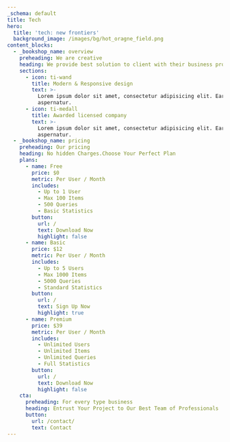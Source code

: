 ```yaml
---
_schema: default
title: Tech
hero:
  title: 'tech: new frontiers'
  background_image: /images/bg/hot_oragne_field.png
content_blocks:
  - _bookshop_name: overview
    preheading: We are creative
    heading: We provide best solution to client with their business problem
    sections:
      - icon: ti-wand
        title: Modern & Responsive design
        text: >-
          Lorem ipsum dolor sit amet, consectetur adipisicing elit. Earum,
          aspernatur.
      - icon: ti-medall
        title: Awarded licensed company
        text: >-
          Lorem ipsum dolor sit amet, consectetur adipisicing elit. Earum,
          aspernatur.
  - _bookshop_name: pricing
    preheading: Our pricing
    heading: No hidden Charges.Choose Your Perfect Plan
    plans:
      - name: Free
        price: $0
        metric: Per User / Month
        includes:
          - Up to 1 User
          - Max 100 Items
          - 500 Queries
          - Basic Statistics
        button:
          url: /
          text: Download Now
          highlight: false
      - name: Basic
        price: $12
        metric: Per User / Month
        includes:
          - Up to 5 Users
          - Max 1000 Items
          - 5000 Queries
          - Standard Statistics
        button:
          url: /
          text: Sign Up Now
          highlight: true
      - name: Premium
        price: $39
        metric: Per User / Month
        includes:
          - Unlimited Users
          - Unlimited Items
          - Unlimited Queries
          - Full Statistics
        button:
          url: /
          text: Download Now
          highlight: false
    cta:
      preheading: For every type business
      heading: Entrust Your Project to Our Best Team of Professionals
      button:
        url: /contact/
        text: Contact
---
```


